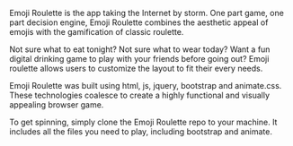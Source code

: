 Emoji Roulette is the app taking the Internet by storm. One part game, one part decision engine, Emoji Roulette combines the aesthetic appeal of emojis with the gamification of classic roulette.

Not sure what to eat tonight? Not sure what to wear today? Want a fun digital drinking game to play with your friends before going out? Emoji roulette allows users to customize the layout to fit their every needs. 

Emoji Roulette was built using html, js, jquery, bootstrap and animate.css. These technologies coalesce to create a highly functional and visually appealing browser game.

To get spinning, simply clone the Emoji Roulette repo to your machine. It includes all the files you need to play, including bootstrap and animate.




